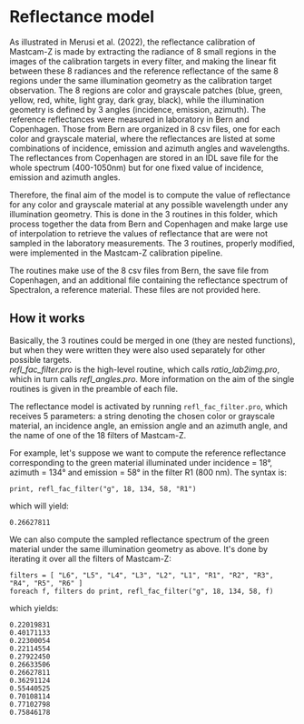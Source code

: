 # Reflectance model

As illustrated in Merusi et al. (2022), the reflectance calibration of Mastcam-Z is made by extracting the radiance of 8 small regions in the images of the calibration targets in every filter, and making the linear fit between these 8 radiances and the reference reflectance of the same 8 regions under the same illumination geometry as the calibration target observation. The 8 regions are color and grayscale patches (blue, green, yellow, red, white, light gray, dark gray, black), while the illumination geometry is defined by 3 angles (incidence, emission, azimuth). The reference reflectances were measured in laboratory in Bern and Copenhagen. Those from Bern are organized in 8 csv files, one for each color and grayscale material, where the reflectances are listed at some combinations of incidence, emission and azimuth angles and wavelengths. The reflectances from Copenhagen are stored in an IDL save file for the whole spectrum (400-1050nm) but for one fixed value of incidence, emission and azimuth angles.

Therefore, the final aim of the model is to compute the value of reflectance for any color and grayscale material at any possible wavelength under any illumination geometry. This is done in the 3 routines in this folder, which process together the data from Bern and Copenhagen and make large use of interpolation to retrieve the values of reflectance that are were not sampled in the laboratory measurements. The 3 routines, properly modified, were implemented in the Mastcam-Z calibration pipeline.

The routines make use of the 8 csv files from Bern, the save file from Copenhagen, and an additional file containing the reflectance spectrum of Spectralon, a reference material. These files are not provided here.

## How it works

Basically, the 3 routines could be merged in one (they are nested functions), but when they were written they were also used separately for other possible targets.<br>
<i>refl_fac_filter.pro</i> is the high-level routine, which calls <i>ratio_lab2img.pro</i>, which in turn calls <i>refl_angles.pro</i>. More information on the aim of the single routines is given in the preamble of each file.

The reflectance model is activated by running <code>refl_fac_filter.pro</code>, which receives 5 parameters: a string denoting the chosen color or grayscale material, an incidence angle, an emission angle and an azimuth angle, and the name of one of the 18 filters of Mastcam-Z. 

For example, let's suppose we want to compute the reference reflectance corresponding to the green material illuminated under incidence = 18°, azimuth = 134° and emission = 58° in the filter R1 (800 nm). The syntax is:

```
print, refl_fac_filter("g", 18, 134, 58, "R1")
```
which will yield:
```
0.26627811
```

We can also compute the sampled reflectance spectrum of the green material under the same illumination geometry as above. It's done by iterating it over all the filters of Mastcam-Z:
```
filters = [ "L6", "L5", "L4", "L3", "L2", "L1", "R1", "R2", "R3", "R4", "R5", "R6" ]
foreach f, filters do print, refl_fac_filter("g", 18, 134, 58, f)
```
which yields:
```
0.22019831
0.40171133
0.22300054
0.22114554
0.27922450
0.26633506
0.26627811
0.36291124
0.55440525
0.70108114
0.77102798
0.75846178
```


